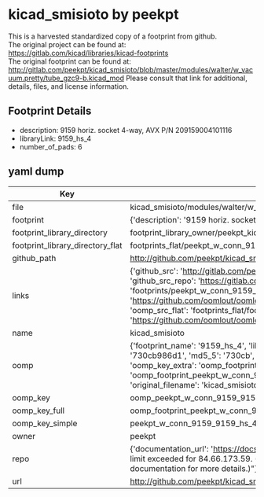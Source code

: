 # kicad_smisioto by peekpt  
This is a harvested standardized copy of a footprint from github.  
The original project can be found at:  
https://gitlab.com/kicad/libraries/kicad-footprints  
The original footprint can be found at:
http://gitlab.com/peekpt/kicad_smisioto/blob/master/modules/walter/w_vacuum.pretty/tube_gzc9-b.kicad_mod
Please consult that link for additional, details, files, and license information.  
## Footprint Details
* description: 9159 horiz. socket 4-way, AVX P/N 209159004101116  
* libraryLink: 9159_hs_4  
* number_of_pads: 6  
## yaml dump  
| Key | Value |  
| --- | --- |  
| file | kicad_smisioto/modules/walter/w_conn_9159.pretty/9159_hs_4.kicad_mod |  
| footprint | {'description': '9159 horiz. socket 4-way, AVX P/N 209159004101116', 'libraryLink': '9159_hs_4', 'number_of_pads': 6} |  
| footprint_library_directory | footprint_library_owner/peekpt_kicad_smisioto |  
| footprint_library_directory_flat | footprints_flat/peekpt_w_conn_9159_9159_hs_4/working |  
| github_path | http://github.com/peekpt/kicad_smisioto/blob/master/modules/walter/w_conn_9159.pretty/9159_hs_4.kicad_mod |  
| links | {'github_src': 'http://gitlab.com/peekpt/kicad_smisioto/blob/master/modules/walter/w_vacuum.pretty/tube_gzc9-b.kicad_mod', 'github_src_repo': 'https://gitlab.com/kicad/libraries/kicad-footprints', 'oomp_bot': 'footprints/peekpt_w_conn_9159_9159_hs_4/working', 'oomp_bot_github': 'https://github.com/oomlout/oomlout_oomp_footprint_bot/tree/main/footprints/peekpt_w_conn_9159_9159_hs_4/working', 'oomp_src_flat': 'footprints_flat/footprints_flat/peekpt_w_conn_9159_9159_hs_4/working', 'oomp_src_flat_github': 'https://github.com/oomlout/oomlout_oomp_footprint_src/tree/main/footprints_flat/peekpt_w_conn_9159_9159_hs_4/working'} |  
| name | kicad_smisioto |  
| oomp | {'footprint_name': '9159_hs_4', 'library_name': 'w_conn_9159', 'md5': '730cb986d1f71a55204ddf49be771bd0', 'md5_10': '730cb986d1', 'md5_5': '730cb', 'md5_6': '730cb9', 'oomp_key': 'oomp_peekpt_w_conn_9159_9159_hs_4', 'oomp_key_extra': 'oomp_footprint_peekpt_w_conn_9159_9159_hs_4', 'oomp_key_full': 'oomp_footprint_peekpt_w_conn_9159_9159_hs_4_730cb9', 'oomp_key_simple': 'peekpt_w_conn_9159_9159_hs_4', 'original_filename': 'kicad_smisioto/modules/walter/w_conn_9159.pretty/9159_hs_4.kicad_mod', 'owner_name': 'peekpt'} |  
| oomp_key | oomp_peekpt_w_conn_9159_9159_hs_4 |  
| oomp_key_full | oomp_footprint_peekpt_w_conn_9159_9159_hs_4 |  
| oomp_key_simple | peekpt_w_conn_9159_9159_hs_4 |  
| owner | peekpt |  
| repo | {'documentation_url': 'https://docs.github.com/rest/overview/resources-in-the-rest-api#rate-limiting', 'message': "API rate limit exceeded for 84.66.173.59. (But here's the good news: Authenticated requests get a higher rate limit. Check out the documentation for more details.)"} |  
| url | http://github.com/peekpt/kicad_smisioto |  

